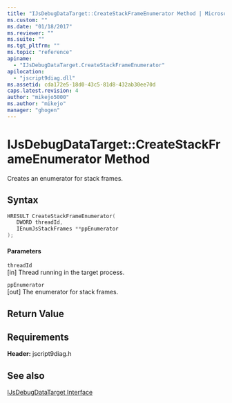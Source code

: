 ```yaml
---
title: "IJsDebugDataTarget::CreateStackFrameEnumerator Method | Microsoft Docs"
ms.custom: ""
ms.date: "01/18/2017"
ms.reviewer: ""
ms.suite: ""
ms.tgt_pltfrm: ""
ms.topic: "reference"
apiname: 
  - "IJsDebugDataTarget.CreateStackFrameEnumerator"
apilocation: 
  - "jscript9diag.dll"
ms.assetid: cda172e5-18d0-43c5-81d8-432ab30ee70d
caps.latest.revision: 4
author: "mikejo5000"
ms.author: "mikejo"
manager: "ghogen"
---
```

# IJsDebugDataTarget::CreateStackFrameEnumerator Method
Creates an enumerator for stack frames.  
  
## Syntax  
  
```cpp
HRESULT CreateStackFrameEnumerator(  
   DWORD threadId,  
   IEnumJsStackFrames **ppEnumerator  
);  
```  
  
#### Parameters  
 `threadId`  
 [in] Thread running in the target process.  
  
 `ppEnumerator`  
 [out] The enumerator for stack frames.  
  
## Return Value  
  
## Requirements  
 **Header:** jscript9diag.h  
  
## See also  
 [IJsDebugDataTarget Interface](../../winscript/reference/ijsdebugdatatarget-interface.md)